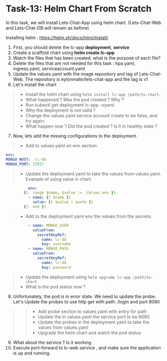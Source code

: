 # Task-13: Helm Chart From Scratch

In this task, we will install Lets-Chat-App using helm chart. (Lets-Chat-Web and Lets-Chat-DB will remain as before)

Installing helm : https://helm.sh/docs/intro/install/

1. First, you should delete the lc-app  **deployment**, **service**
2. Create a scaffold chart using **helm create lc-app**
3. Watch the files that has been created, what is the purpose of each file?
4. Delete the files that are not needed for this task : hpa.yaml, ingress.yaml, serviceaccount.yaml
5. Update the values.yaml with the image repository and tag of Lets-Chat-Web. The repository is eylonmalin/lets-chat-app and the tag is v1
6. Let's install the chart
  > * Install the helm chart using `helm install lc-app /path/to-chart`.
  > * What happened ? Was the pod created ? Why ?
  > * Run kubectl get deployment lc-app -oyaml.
  > * Why the deployment is not valid ?
  > * Change the values.yaml service account create to be false, and try again.
  > * What happen now ? Did the pod created ? Is it in healthy state ?
7. Now, lets add the missing configurations to the deployment.
  > * Add to values.yaml an env section:
  ```yaml
env: 
  MONGO_HOST:  lc-db
  MONGO_PORT: 27017
```
   > * Update the deployment.yaml to take the values from values.yaml. Example of using value in chart:
```yaml
          env:
        {{- range $name, $value := .Values.env }}
          - name: {{ $name }}
            value: {{ $value | quote }}
        {{- end }}
```
  > * Add to the deployment yaml env the values from the secrets:
```yaml
          - name: MONGO_USER
            valueFrom:
              secretKeyRef:
                name: lc-db
                key: username
          - name: MONGO_PASS
            valueFrom:
              secretKeyRef:
                name: lc-db
                key: password
  ```
  
  > * Update the deployment using `helm upgrade lc-app /path/to-chart`
  > * What is the pod status now ?
8. Unfortunately, the pod is in error state. We need to update the probe. Let's Update the probes to use http get with path: /login and port 8080
  >> * Add probe section to values.yaml with entry for path
  >> * Update the in values.yaml the service port to be 8080
  >> * Update the probes in the deployment.yaml to take the values from values.yaml
  >> * Upgrade the helm chart and watch the pod status
9. What about the service ? Is it working
10. Execute port-forward to lc-web service , and make sure the application is up and running.
